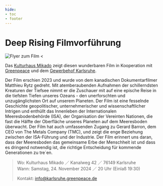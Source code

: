 ```yaml
---
hide:
- toc
- footer
---
```


# Deep Rising Filmvorführung

![Flyer zum Film <](https://gewerbehof-karlsruhe.de/img/DeepRising.png)

Das [Kulturhaus Mikado](https://mikadokultur.de/) zeigt diesen wunderbaren Film in Kooperation mit [Greenpeace](https://greenwire.greenpeace.de/greenpeace-karlsruhe/about) und dem [Gewerbehof Karlsruhe](https://gewerbehof-karlsruhe.de).

Der Film erschien 2023 und wurde von dem kanadischen Dokumentarfilmer Matthieu Rytz gedreht. Mit atemberaubenden Aufnahmen der schillerndsten Kreaturen der Tiefsee nimmt er die Zuschauer mit auf eine epische Reise in die tiefsten Tiefen unseres Ozeans - den unerforschten und unzugänglichsten Ort auf unserem Planeten.
Der Film ist eine fesselnde Geschichte geopolitischer, unternehmerischer und wissenschaftlicher Intrigen und enthüllt das Innenleben der Internationalen Meeresbodenbehörde (ISA), der Organisation der Vereinten Nationen, die fast die Hälfte der Oberfläche unseres Planeten auf dem Meeresboden überwacht. Der Film hat auch umfassenden Zugang zu Gerard Barron, dem CEO von The Metals Company (TMC), und zeigt die enge Beziehung zwischen der ISA-Führung und der Industrie.
Der Film erinnert uns daran, dass der Meeresboden das gemeinsame Erbe der Menschheit ist und dass es dringend notwendig ist, die richtige Entscheidung für kommende Generationen zu tre`en.

> Wo: Kulturhaus Mikado ／ Kanalweg 42 ／ 76149 Karlsruhe  
> Wann: Samstag, 24. November 2024 ／ 20 Uhr  (Einlaß 19:30)
> 
> Kontakt: info@karlsruhe.greenpeace.de
